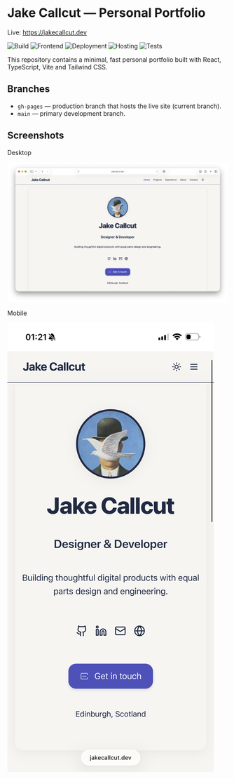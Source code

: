 # Jake Callcut — Personal Portfolio

Live: https://jakecallcut.dev

![Build](https://img.shields.io/badge/build-passing-brightgreen)
![Frontend](https://img.shields.io/badge/frontend-React%2BTypeScript-blue)
![Deployment](https://img.shields.io/badge/deploy-GitHub%20Pages-blueviolet)
![Hosting](https://img.shields.io/badge/hosting-GitHub%20Pages-lightgrey)
![Tests](https://img.shields.io/badge/tests-vitest-yellow)

This repository contains a minimal, fast personal portfolio built with React, TypeScript, Vite and Tailwind CSS.

## Branches
- `gh-pages` — production branch that hosts the live site (current branch).
- `main` — primary development branch.

## Screenshots

Desktop

![Desktop screenshot](/scs/desktop_sc.png)

Mobile

![Mobile screenshot](/scs/mobile_sc.png)